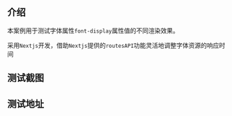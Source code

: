 ## 介绍

本案例用于测试字体属性`font-display`属性值的不同渲染效果。

采用`Nextjs`开发，借助`Nextjs`提供的`routesAPI`功能灵活地调整字体资源的响应时间

## 测试截图

## 测试地址
